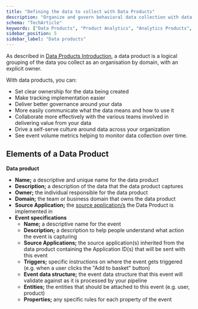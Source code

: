 ```yaml
---
title: "Defining the data to collect with Data Products"
description: "Organize and govern behavioral data collection with data products that encapsulate schemas and business logic."
schema: "TechArticle"
keywords: ["Data Products", "Product Analytics", "Analytics Products", "Product Management", "Data Assets", "Product Suite"]
sidebar_position: 5
sidebar_label: "Data products"
---
```


As described in [Data Products Introduction](/docs/fundamentals/data-products/index.md), a data product is a logical grouping of the data you collect as an organisation by domain, with an explicit owner.

With data products, you can:

* Set clear ownership for the data being created
* Make tracking implementation easier
* Deliver better governance around your data
* More easily communicate what the data means and how to use it
* Collaborate more effectively with the various teams involved in delivering value from your data
* Drive a self-serve culture around data across your organization
* See event volume metrics helping to monitor data collection over time.

## Elements of a Data Product

**Data product**

- **Name;** a descriptive and unique name for the data product
- **Description;** a description of the data that the data product captures
- **Owner;** the individual responsible for the data product
- **Domain;** the team or business domain that owns the data product
- **Source Application;** the [source application/s](/docs/data-product-studio/source-applications/index.md) the Data Product is implemented in
- **Event specifications**
    * **Name;** a descriptive name for the event
    * **Description;** a description to help people understand what action the event is capturing
    * **Source Applications;** the source application(s) inherited from the data product containing the Application ID(s) that will be sent with this event
    * **Triggers;** specific instructions on where the event gets triggered (e.g. when a user clicks the "Add to basket" button)
    * **Event data structure;** the event data structure that this event will validate against as it is processed by your pipeline
    * **Entities;** the entities that should be attached to this event (e.g. user, product)
    * **Properties;** any specific rules for each property of the event
